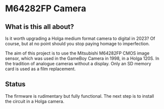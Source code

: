 # M64282FP Camera

## What is this all about?

Is it worth upgrading a Holga medium format camera to digital in 2023?
Of course, but at no point should you stop paying homage to
imperfection.

The aim of this project is to use the Mitsubishi M64282FP CMOS image
sensor, which was used in the GameBoy Camera in 1998, in a Holga 120S.
In the tradition of analogue cameras without a display.  Only an SD
memory card is used as a film replacement.

## Status

The firmware is rudimentary but fully functional.  The next step is to
install the circuit in a Holga camera.
